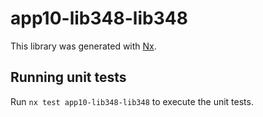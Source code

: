 # app10-lib348-lib348

This library was generated with [Nx](https://nx.dev).

## Running unit tests

Run `nx test app10-lib348-lib348` to execute the unit tests.
